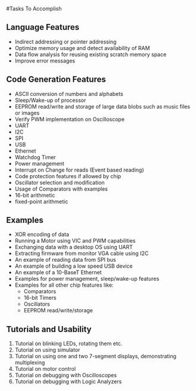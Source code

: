 #Tasks To Accomplish

## Language Features

- Indirect addressing or pointer addressing
- Optimize memory usage and detect availability of RAM
- Data flow analysis for reusing existing scratch memory space
- Improve error messages

## Code Generation Features

- ASCII conversion of numbers and alphabets
- Sleep/Wake-up of processor
- EEPROM read/write and storage of large data blobs such as music files or
  images
- Verify PWM implementation on Oscilloscope
- UART
- I2C
- SPI
- USB
- Ethernet
- Watchdog Timer
- Power management
- Interrupt on Change for reads (Event based reading)
- Code protection features if allowed by chip
- Oscillator selection and modification
- Usage of Comparators with examples
- 16-bit arithmetic
- fixed-point arithmetic

## Examples

- XOR encoding of data
- Running a Motor using VIC and PWM capabilities
- Exchanging data with a desktop OS using UART
- Extracting firmware from monitor VGA cable using I2C
- An example of reading data from SPI bus
- An example of building a low speed USB device
- An example of a 10-BaseT Ethernet
- Examples for power management, sleep/wake-up features
- Examples for all other chip features like:
    - Comparators
    - 16-bit Timers
    - Oscillators
    - EEPROM read/write/storage

## Tutorials and Usability

1. Tutorial on blinking LEDs, rotating them etc.
2. Tutorial on using simulator
3. Tutorial on using one and two 7-segment displays, demonstrating multiplexing
4. Tutorial on motor control
5. Tutorial on debugging with Oscilloscopes
6. Tutorial on debugging with Logic Analyzers


